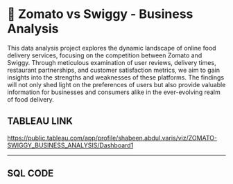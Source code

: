 # 🍔 Zomato vs Swiggy - Business Analysis
This data analysis project explores the dynamic landscape of online food delivery services, focusing on the competition between Zomato and Swiggy. Through meticulous examination of user reviews, delivery times, restaurant partnerships, and customer satisfaction metrics, we aim to gain insights into the strengths and weaknesses of these platforms. The findings will not only shed light on the preferences of users but also provide valuable information for businesses and consumers alike in the ever-evolving realm of food delivery.

TABLEAU LINK
------------
 https://public.tableau.com/app/profile/shabeen.abdul.varis/viz/ZOMATO-SWIGGY_BUSINESS_ANALYSIS/Dashboard1

--------------------------------------
SQL CODE
 ------
